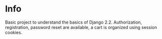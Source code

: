 # Info
Basic project to understand the basics of Django 2.2. Authorization, registration, password reset are available, a cart is organized using session cookies.
